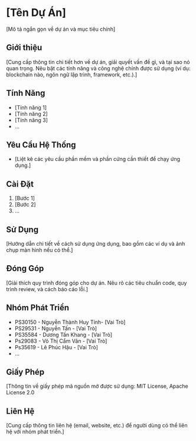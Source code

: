# [Tên Dự Án]

[Mô tả ngắn gọn về dự án và mục tiêu chính]

## Giới thiệu

[Cung cấp thông tin chi tiết hơn về dự án, giải quyết vấn đề gì, và tại sao nó quan trọng. Nêu bật các tính năng và công nghệ chính được sử dụng (ví dụ: blockchain nào, ngôn ngữ lập trình, framework, etc.).]

## Tính Năng

* [Tính năng 1]
* [Tính năng 2]
* [Tính năng 3]
* ...

## Yêu Cầu Hệ Thống

* [Liệt kê các yêu cầu phần mềm và phần cứng cần thiết để chạy ứng dụng.]

## Cài Đặt

1. [Bước 1]
2. [Bước 2]
3. ...

## Sử Dụng

[Hướng dẫn chi tiết về cách sử dụng ứng dụng, bao gồm các ví dụ và ảnh chụp màn hình nếu có thể.]

## Đóng Góp

[Giải thích quy trình đóng góp cho dự án. Nêu rõ các tiêu chuẩn code, quy trình review, và cách báo cáo lỗi.]

## Nhóm Phát Triển

* PS30150 - Nguyễn Thành Huy Tính- [Vai Trò]
* PS29531 - Nguyễn Tấn  - [Vai Trò]
* PS35584 - Dương Tấn Khang - [Vai Trò]
* Ps29083 - Võ Thị Cẩm Vân - [Vai Trò]
* Ps35619 - Lê Phúc Hậu - [Vai Trò]
* ...

## Giấy Phép

[Thông tin về giấy phép mã nguồn mở được sử dụng: MIT License, Apache License 2.0

## Liên Hệ

[Cung cấp thông tin liên hệ (email, website, etc.) để người dùng có thể liên hệ với nhóm phát triển.]
